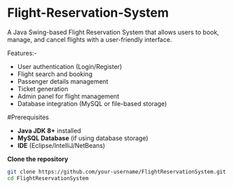 # Flight-Reservation-System

 A Java Swing-based Flight Reservation System that allows users to book, manage, and cancel flights with a user-friendly interface.  

Features:-
- User authentication (Login/Register)  
- Flight search and booking  
- Passenger details management  
- Ticket generation  
- Admin panel for flight management  
- Database integration (MySQL or file-based storage)  

#Prerequisites  
- **Java JDK 8+** installed  
- **MySQL Database** (if using database storage)  
- **IDE** (Eclipse/IntelliJ/NetBeans)  

 **Clone the repository**  
   ```sh
   git clone https://github.com/your-username/FlightReservationSystem.git
   cd FlightReservationSystem
